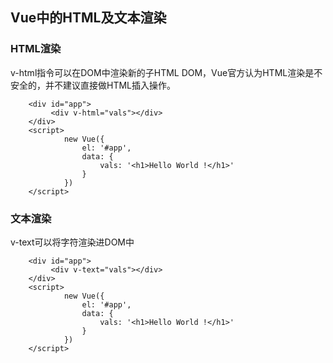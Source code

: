 ## Vue中的HTML及文本渲染

### HTML渲染

v-html指令可以在DOM中渲染新的子HTML DOM，Vue官方认为HTML渲染是不安全的，并不建议直接做HTML插入操作。

```
    <div id="app">
         <div v-html="vals"></div>
    </div>
    <script>
            new Vue({
                el: '#app',
                data: {
                    vals: '<h1>Hello World !</h1>'
                }
            })
    </script>  
```

### 文本渲染

v-text可以将字符渲染进DOM中

```
    <div id="app">
         <div v-text="vals"></div>
    </div>
    <script>
            new Vue({
                el: '#app',
                data: {
                    vals: '<h1>Hello World !</h1>'
                }
            })
    </script>  
```
